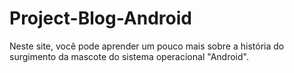 # Project-Blog-Android
Neste site, você pode aprender um pouco mais sobre a história do surgimento da mascote do sistema operacional "Android".
